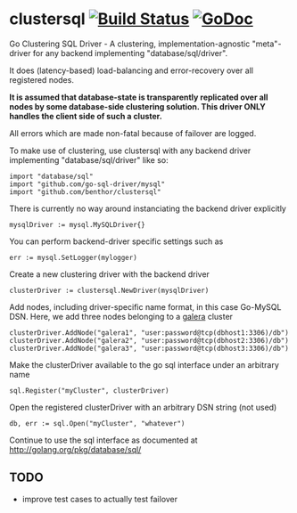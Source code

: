 # clustersql [![Build Status](https://travis-ci.org/benthor/clustersql.png)](https://travis-ci.org/benthor/clustersql) [![GoDoc](https://godoc.org/github.com/benthor/clustersql?status.svg)](http://godoc.org/github.com/benthor/clustersql)


Go Clustering SQL Driver - A clustering, implementation-agnostic "meta"-driver for any backend implementing "database/sql/driver".

It does (latency-based) load-balancing and error-recovery over all registered nodes.

**It is assumed that database-state is transparently replicated over all nodes by some database-side clustering solution. This driver ONLY handles the client side of such a cluster.**

All errors which are made non-fatal because of failover are logged.

To make use of clustering, use clustersql with any backend driver implementing "database/sql/driver" like so:

	import "database/sql"
	import "github.com/go-sql-driver/mysql"
	import "github.com/benthor/clustersql"

There is currently no way around instanciating the backend driver explicitly

	mysqlDriver := mysql.MySQLDriver{}

You can perform backend-driver specific settings such as

	err := mysql.SetLogger(mylogger)

Create a new clustering driver with the backend driver

	clusterDriver := clustersql.NewDriver(mysqlDriver)

Add nodes, including driver-specific name format, in this case Go-MySQL DSN. Here, we add three nodes belonging to a [galera](https://mariadb.com/kb/en/mariadb/documentation/replication-cluster-multi-master/galera/) cluster

	clusterDriver.AddNode("galera1", "user:password@tcp(dbhost1:3306)/db")
	clusterDriver.AddNode("galera2", "user:password@tcp(dbhost2:3306)/db")
	clusterDriver.AddNode("galera3", "user:password@tcp(dbhost3:3306)/db")

Make the clusterDriver available to the go sql interface under an arbitrary name

	sql.Register("myCluster", clusterDriver)

Open the registered clusterDriver with an arbitrary DSN string (not used)

	db, err := sql.Open("myCluster", "whatever")

Continue to use the sql interface as documented at http://golang.org/pkg/database/sql/

## TODO
* improve test cases to actually test failover
